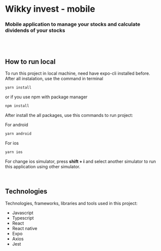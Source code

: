 # Wikky invest - mobile

### Mobile application to manage your stocks and calculate dividends of your stocks

<br/>
<br/>

## How to run local
To run this project in local machine, need have expo-cli installed before.
After all instalation, use the command in terminal

```bash
yarn install
```

or if you use npm with package manager

```bash
npm install
```
After install the all packages, use this commands to run project:

For android
```bash
yarn android
```
For ios
```bash
yarn ios
```

For change ios simulator, press <strong>shift + i</strong> and select another simulator to run this application using other simulator.

<br/>

## Technologies
Technologies, frameworks, libraries and tools used in this project:
- Javascript
- Typescript
- React
- React native
- Expo
- Axios
- Jest